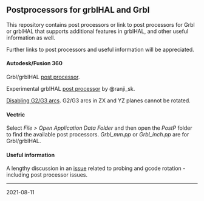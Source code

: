 ## Postprocessors for grblHAL and Grbl

This repository contains post processors or link to post processors for Grbl or grblHAL that supports additional features in grblHAL, and other useful information as well.

Further links to post processors and useful information will be appreciated.

#### Autodesk/Fusion 360

Grbl/grblHAL [post processor](https://cam.autodesk.com/hsmposts?p=grbl).

Experimental grblHAL [post processor](https://github.com/raenji-sk/grblHAL_Fusion360_Post_Processor) by @ranji_sk.

[Disabling G2/G3 arcs](https://forums.autodesk.com/t5/hsm-post-processor-forum/disabling-g2-g3-arcs/td-p/6095167). G2/G3 arcs in ZX and YZ planes cannot be rotated.

#### Vectric

Select _File > Open Application Data Folder_ and then open the _PostP_ folder to find the available post processors. _Grbl_mm.pp_ or _Grbl_inch.pp_ are for Grbl/grblHAL.

#### Useful information

A lengthy discussion in an [issue](https://github.com/terjeio/ioSender/issues/94) related to probing and gcode rotation - including post processor issues.

---
2021-08-11
